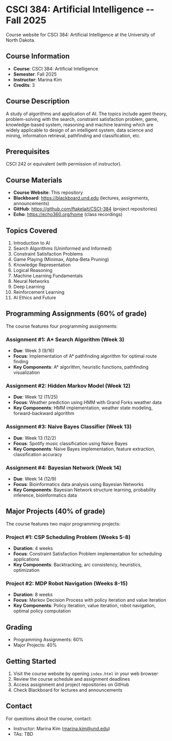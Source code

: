 # CSCI 384: Artificial Intelligence -- Fall 2025

Course website for CSCI 384: Artificial Intelligence at the University of North Dakota.

## Course Information

- **Course**: CSCI 384: Artificial Intelligence
- **Semester**: Fall 2025
- **Instructor**: Marina Kim
- **Credits**: 3

## Course Description

A study of algorithms and application of AI. The topics include agent theory, problem-solving with the search, constraint satisfaction problem, game, knowledge-based system, reasoning and machine learning which are widely applicable to design of an intelligent system, data science and mining, information retrieval, pathfinding and classification, etc.

## Prerequisites

CSCI 242 or equivalent (with permission of instructor).

## Course Materials

- **Course Website**: This repository
- **Blackboard**: https://blackboard.und.edu (lectures, assignments, announcements)
- **GitHub**: https://github.com/ftakelait/CSCI-384 (project repositories)
- **Echo**: https://echo360.org/home (class recordings)

## Topics Covered

1. Introduction to AI
2. Search Algorithms (Uninformed and Informed)
3. Constraint Satisfaction Problems
4. Game Playing (Minimax, Alpha-Beta Pruning)
5. Knowledge Representation
6. Logical Reasoning
7. Machine Learning Fundamentals
8. Neural Networks
9. Deep Learning
10. Reinforcement Learning
11. AI Ethics and Future

## Programming Assignments (60% of grade)

The course features four programming assignments:

### Assignment #1: A* Search Algorithm (Week 3)
- **Due**: Week 3 (9/16)
- **Focus**: Implementation of A* pathfinding algorithm for optimal route finding
- **Key Components**: A* algorithm, heuristic functions, pathfinding visualization

### Assignment #2: Hidden Markov Model (Week 12)
- **Due**: Week 12 (11/25)
- **Focus**: Weather prediction using HMM with Grand Forks weather data
- **Key Components**: HMM implementation, weather state modeling, forward-backward algorithm

### Assignment #3: Naive Bayes Classifier (Week 13)
- **Due**: Week 13 (12/2)
- **Focus**: Spotify music classification using Naive Bayes
- **Key Components**: Naive Bayes implementation, feature extraction, classification accuracy

### Assignment #4: Bayesian Network (Week 14)
- **Due**: Week 14 (12/9)
- **Focus**: Bioinformatics data analysis using Bayesian Networks
- **Key Components**: Bayesian Network structure learning, probability inference, bioinformatics data

## Major Projects (40% of grade)

The course features two major programming projects:

### Project #1: CSP Scheduling Problem (Weeks 5-8)
- **Duration**: 4 weeks
- **Focus**: Constraint Satisfaction Problem implementation for scheduling applications
- **Key Components**: Backtracking, arc consistency, heuristics, optimization

### Project #2: MDP Robot Navigation (Weeks 8-15)
- **Duration**: 8 weeks
- **Focus**: Markov Decision Process with policy iteration and value iteration
- **Key Components**: Policy iteration, value iteration, robot navigation, optimal policy computation

## Grading

- Programming Assignments: 60%
- Major Projects: 40%

## Getting Started

1. Visit the course website by opening `index.html` in your web browser
2. Review the course schedule and assignment deadlines
3. Access assignment and project repositories on GitHub
4. Check Blackboard for lectures and announcements

## Contact

For questions about the course, contact:
- Instructor: Marina Kim (marina.kim@und.edu)
- TAs: TBD 
